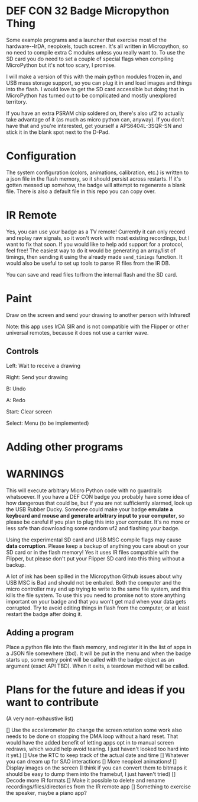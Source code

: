 # DEF CON 32 Badge Micropython Thing
Some example programs and a launcher that exercise most of the hardware--IrDA, neopixels, touch screen. It's all written in Micropython, so no need to compile extra C modules unless you really want to. To use the SD card you do need to set a couple of special flags when compiling MicroPython but it's not too scary, I promise.

I will make a version of this with the main python modules frozen in, and USB mass storage support, so you can plug it in and load images and things into the flash. I would love to get the SD card accessible but doing that in MicroPython has turned out to be complicated and mostly unexplored territory.

If you have an extra PSRAM chip soldered on, there's also uf2 to actually take advantage of it (as much as micro python can, anyway). If you don't have that and you're interested, get yourself a APS6404L-3SQR-SN and stick it in the blank spot next to the D-Pad.

# Configuration
The system configuration (colors, animations, calibration, etc.) is written to a json file in the flash memory, so it should persist across restarts. If it's gotten messed up somehow, the badge will attempt to regenerate a blank file. There is also a default file in this repo you can copy over.

# IR Remote
Yes, you can use your badge as a TV remote! Currently it can only record and replay raw signals, so it won't work with most existing recordings, but I want to fix that soon. If you would like to help add support for a protocol, feel free! The easiest way to do it would be generating an array/list of timings, then sending it using the already made `send_timings` function. It would also be useful to set up tools to parse IR files from the IR DB.

You can save and read files to/from the internal flash and the SD card. 

# Paint
Draw on the screen and send your drawing to another person with Infrared! 

Note: this app uses IrDA SIR and is not compatible with the Flipper or other universal remotes, because it does not use a carrier wave. 

## Controls

Left: Wait to receive a drawing

Right: Send your drawing

B: Undo

A: Redo

Start: Clear screen

Select: Menu (to be implemented)

# Adding other programs

# WARNINGS
This will execute arbitrary Micro Python code with no guardrails whatsoever. If you have a DEF CON badge you probably have some idea of how dangerous that could be, but if you are not sufficiently alarmed, look up the USB Rubber Ducky. Someone could make your badge **emulate a keyboard and mouse and generate arbitrary input to your computer**, so please be careful if you plan to plug this into your computer. It's no more or less safe than downloading some random uf2 and flashing your badge.

Using the experimental SD card and USB MSC compile flags may cause **data corruption**. Please keep a backup of anything you care about on your SD card or in the flash memory! Yes it uses IR files compatible with the Flipper, but please don't put your Flipper SD card into this thing without a backup.

A lot of ink has been spilled in the Micropython Github issues about why USB MSC is Bad and should not be enbaled. Both the computer and the micro controller may end up trying to write to the same file system, and this kills the file system. To use this you need to promise not to store anything important on your badge and that you won't get mad when your data gets corrupted. Try to avoid editing things in flash from the computer, or at least restart the badge after doing it. 

## Adding a program
Place a python file into the flash memory, and register it in the list of apps in a JSON file somewhere (tbd). It will be put in the menu and when the badge starts up, some entry point will be called with the badge object as an argument (exact API TBD). When it exits, a teardown method will be called.

# Plans for the future and ideas if you want to contribute
(A very non-exhaustive list)

[] Use the accelerometer (to change the screen rotation some work also needs to be done on stopping the DMA loop without a hard reset. That would have the added benefit of letting apps opt in to manual screen redraws, which would help avoid tearing. I just haven't looked too hard into it yet.)
[] Use the RTC to keep track of the actual date and time
[] Whatever you can dream up for SAO interactions
[] More neopixel animations!
[] Display images on the screen (I think if you can convert them to bitmaps it should be easy to dump them into the framebuf, I just haven't tried)
[] Decode more IR formats
[] Make it possible to delete and rename recordings/files/directories from the IR remote app
[] Something to exercise the speaker, maybe a piano app? 